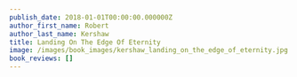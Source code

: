 ```yaml
---
publish_date: 2018-01-01T00:00:00.000000Z
author_first_name: Robert
author_last_name: Kershaw
title: Landing On The Edge Of Eternity
image: /images/book_images/kershaw_landing_on_the_edge_of_eternity.jpg
book_reviews: []
---
```

